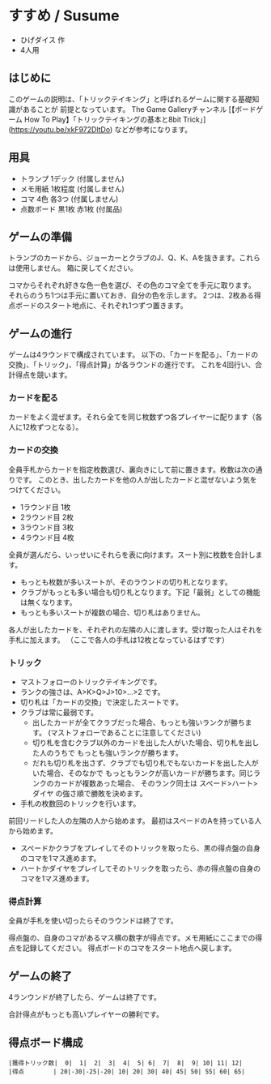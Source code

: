 すすめ / Susume
==============

  * ひげダイス 作
  * 4人用


はじめに
--------

このゲームの説明は、「トリックテイキング」と呼ばれるゲームに関する基礎知識があることが
前提となっています。 
The Game Galleryチャンネル [【ボードゲーム How To Play】「トリックテイキングの基本と8bit Trick」]
(https://youtu.be/xkF972DltDo) などが参考になります。


用具
----

  * トランプ 1デック (付属しません)
  * メモ用紙 1枚程度  (付属しません)
  * コマ 4色 各3つ (付属しません)
  * 点数ボード 黒1枚 赤1枚 (付属品)


ゲームの準備
------------

トランプのカードから、ジョーカーとクラブのJ、Q、K、Aを抜きます。これらは使用しません。
箱に戻してください。

コマからそれぞれ好きな色一色を選び、その色のコマ全てを手元に取ります。
それらのうち1つは手元に置いておき、自分の色を示します。
2つは、2枚ある得点ボードのスタート地点に、それぞれ1つずつ置きます。


ゲームの進行
------------

ゲームは4ラウンドで構成されています。
以下の、「カードを配る」、「カードの交換」、「トリック」、「得点計算」が各ラウンドの進行です。
これを4回行い、合計得点を競います。


### カードを配る ###

カードをよく混ぜます。それら全てを同じ枚数ずつ各プレイヤーに配ります（各人に12枚ずつとなる）。


### カードの交換 ###

全員手札からカードを指定枚数選び、裏向きにして前に置きます。枚数は次の通りです。
このとき、出したカードを他の人が出したカードと混ぜないよう気をつけてください。

  * 1ラウンド目 1枚
  * 2ラウンド目 2枚
  * 3ラウンド目 3枚
  * 4ラウンド目 4枚

全員が選んだら、いっせいにそれらを表に向けます。スート別に枚数を合計します。

  * もっとも枚数が多いスートが、そのラウンドの切り札となります。
  * クラブがもっとも多い場合も切り札となります。下記「最弱」としての機能は無くなります。
  * もっとも多いスートが複数の場合、切り札はありません。

各人が出したカードを、それぞれの左隣の人に渡します。受け取った人はそれを手札に加えます。
（ここで各人の手札は12枚となっているはずです）


### トリック ###

  * マストフォローのトリックテイキングです。
  * ランクの強さは、A>K>Q>J>10>…>2 です。
  * 切り札は「カードの交換」で決定したスートです。
  * クラブは常に最弱です。
    * 出したカードが全てクラブだった場合、もっとも強いランクが勝ちます。
      (マストフォローであることに注意してください)
    * 切り札を含むクラブ以外のカードを出した人がいた場合、切り札を出した人のうちで
      もっとも強いランクが勝ちます。
    * だれも切り札を出さず、クラブでも切り札でもないカードを出した人がいた場合、そのなかで
      もっともランクが高いカードが勝ちます。同じランクのカードが複数あった場合、
      そのランク同士は スペード>ハート>ダイヤ の強さ順で勝敗を決めます。
  * 手札の枚数回のトリックを行います。

前回リードした人の左隣の人から始めます。
最初はスペードのAを持っている人から始めます。

  * スペードかクラブをプレイしてそのトリックを取ったら、黒の得点盤の自身のコマを1マス進めます。
  * ハートかダイヤをプレイしてそのトリックを取ったら、赤の得点盤の自身のコマを1マス進めます。


### 得点計算 ###

全員が手札を使い切ったらそのラウンドは終了です。

得点盤の、自身のコマがあるマス横の数字が得点です。メモ用紙にここまでの得点を記録してください。
得点ボードのコマをスタート地点へ戻します。


ゲームの終了
-----------

4ランウンドが終了したら、ゲームは終了です。 

合計得点がもっとも高いプレイヤーの勝利です。


得点ボード構成
--------------

```
|獲得トリック数|  0|  1|  2|  3|  4|  5| 6|  7|  8|  9| 10| 11| 12|
|得点        | 20|-30|-25|-20| 10| 20| 30| 40| 45| 50| 55| 60| 65|
```
